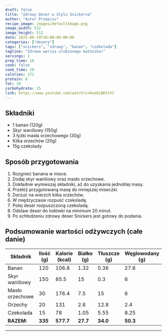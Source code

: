 ```yaml
---
draft: false
title: "Zdrowy Deser w Stylu Snickersa"
author: "Autor Przepisu"
recipe_image: images/defaultImage.png
image_width: 512
image_height: 512
date: 2025-06-19T10:00:00-00:00
categories: ["desery"]
tags: ["snickers", "zdrowy", "banan", "czekolada"]
tagline: "Zdrowa wersja ulubionego batonika!"
servings: 1
prep_time: 10
cook: false
cook_time: 20
calories: 172
protein: 8
fat: 10
carbohydrate: 15
link: https://www.youtube.com/watch?v=KoaGLBK5rhI
---
```


## Składniki
- 1 banan (120g)
- Skyr waniliowy (150g)
- 3 łyżki masła orzechowego (30g)
- Kilka orzechów (20g)
- 15g czekolady

## Sposób przygotowania
1. Rozgnieć banana w misce.
2. Dodaj skyr waniliowy oraz masło orzechowe.
3. Dokładnie wymieszaj składniki, aż do uzyskania jednolitej masy.
4. Przełóż przygotowaną masę do mniejszej miseczki.
5. Dorzuć na wierzch kilka orzechów.
6. W międzyczasie rozpuść czekoladę.
7. Polej deser rozpuszczoną czekoladą.
8. Odstaw deser do lodówki na minimum 20 minut.
9. Po schłodzeniu zdrowy deser Snickers jest gotowy do podania.

## Podsumowanie wartości odżywczych (całe danie)

| Składnik         | Ilość (g) | Kalorie (kcal) | Białko (g) | Tłuszcze (g) | Węglowodany (g) |
|------------------|-----------|---------------|------------|--------------|-----------------|
| Banan            | 120       | 106.8         | 1.32       | 0.36         | 27.6            |
| Skyr waniliowy   | 150       | 85.5          | 15         | 0.3          | 6               |
| Masło orzechowe  | 30        | 176.4         | 7.5        | 15           | 6               |
| Orzechy          | 20        | 131           | 2.8        | 12.8         | 2.4             |
| Czekolada        | 15        | 78            | 1.05       | 5.55         | 8.25            |
| **RAZEM:**       | **335**   | **577.7**     | **27.7**   | **34.0**     | **50.3**        |

---